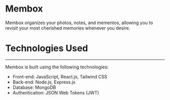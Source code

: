 # Membox

 Membox organizes your photos, notes, and mementos, allowing you to revisit your most cherished memories whenever you desire.

 # Technologies Used 
 ---
Membox is built using the following technologies:

* Front-end: JavaScript, React.js, Tailwind CSS
* Back-end: Node.js, Express.js
* Database: MongoDB
* Authentication: JSON Web Tokens (JWT)